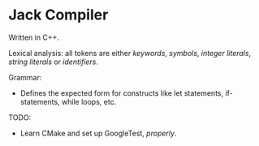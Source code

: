 # Jack Compiler

Written in C++.

Lexical analysis: all tokens are either *keywords*, *symbols*, *integer literals*, *string literals* or *identifiers*.

Grammar: 
- Defines the expected form for constructs like let statements, if-statements, while loops, etc.

TODO:
- Learn CMake and set up GoogleTest, *properly*.




